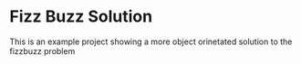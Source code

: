 # Fizz Buzz Solution

This is an example project showing a more object orinetated solution to the fizzbuzz problem